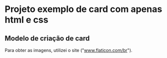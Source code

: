 # Projeto exemplo de card com apenas html e css

## Modelo de criação de card

Para obter as imagens, utilizei o site ("www.flaticon.com/br").
